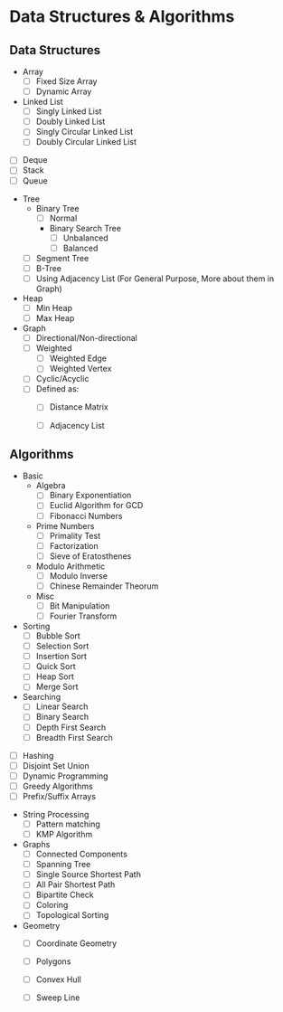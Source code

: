 # Data Structures & Algorithms

## Data Structures

- Array
    - [ ] Fixed Size Array
    - [ ] Dynamic Array
- Linked List
    - [ ] Singly Linked List
    - [ ] Doubly Linked List
    - [ ] Singly Circular Linked List
    - [ ] Doubly Circular Linked List
- [ ] Deque
- [ ] Stack
- [ ] Queue
- Tree
    - Binary Tree
        - [ ] Normal
        - Binary Search Tree
            - [ ] Unbalanced
            - [ ] Balanced
    - [ ] Segment Tree
    - [ ] B-Tree
    - [ ] Using Adjacency List (For General Purpose, More about them in Graph)
- Heap
    - [ ] Min Heap
    - [ ] Max Heap
- Graph
    - [ ] Directional/Non-directional
    - [ ] Weighted
        - [ ] Weighted Edge
        - [ ] Weighted Vertex
    - [ ] Cyclic/Acyclic
    - [ ] Defined as:
        - [ ] Distance Matrix
        - [ ] Adjacency List


## Algorithms

- Basic
    - Algebra
        - [ ] Binary Exponentiation
        - [ ] Euclid Algorithm for GCD
        - [ ] Fibonacci Numbers
    - Prime Numbers
        - [ ] Primality Test
        - [ ] Factorization
        - [ ] Sieve of Eratosthenes
    - Modulo Arithmetic
        - [ ] Modulo Inverse
        - [ ] Chinese Remainder Theorum
    - Misc
        - [ ] Bit Manipulation
        - [ ] Fourier Transform
- Sorting
    - [ ] Bubble Sort
    - [ ] Selection Sort
    - [ ] Insertion Sort
    - [ ] Quick Sort
    - [ ] Heap Sort
    - [ ] Merge Sort
- Searching
    - [ ] Linear Search
    - [ ] Binary Search
    - [ ] Depth First Search
    - [ ] Breadth First Search
- [ ] Hashing
- [ ] Disjoint Set Union
- [ ] Dynamic Programming
- [ ] Greedy Algorithms
- [ ] Prefix/Suffix Arrays
- String Processing
    - [ ] Pattern matching
    - [ ] KMP Algorithm
- Graphs
    - [ ] Connected Components
    - [ ] Spanning Tree
    - [ ] Single Source Shortest Path
    - [ ] All Pair Shortest Path
    - [ ] Bipartite Check
    - [ ] Coloring
    - [ ] Topological Sorting
- Geometry
    - [ ] Coordinate Geometry
    - [ ] Polygons
    - [ ] Convex Hull
    - [ ] Sweep Line


